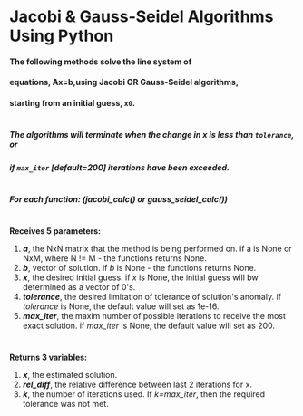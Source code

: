 # Jacobi & Gauss-Seidel Algorithms Using Python

#### The following methods solve the line system of
#### equations, Ax=b,using Jacobi OR Gauss-Seidel algorithms, 
#### starting from an initial guess, ``x0``.
#
##### The algorithms will terminate when the change in x is less than ``tolerance``, or
##### if ``max_iter`` [default=200] iterations have been exceeded.
#
**_For each function:  (jacobi_calc() or gauss_seidel_calc())_**
#
  **Receives 5 parameters:**
1.  **_a_**, the NxN matrix that the method is being performed on.
          if a is None or NxM, where N != M - the functions returns None.
2.  **_b_**, vector of solution. if _b_ is None - the functions returns None.
3. **_x_**,  the desired initial guess.
          if _x_ is None, the initial guess will bw determined as a vector of 0's.
4.  **_tolerance_**, the desired limitation of tolerance of solution's anomaly.
          if _tolerance_ is None, the default value will set as 1e-16.
5.  **_max_iter_**, the maxim number of possible iterations to receive the most exact solution.
          if _max_iter_ is None, the default value will set as 200.
#
  **Returns 3 variables:**
1. **_x_**, the estimated solution.
2.  **_rel_diff_**, the relative difference between last 2
          iterations for x.
3. **_k_**, the number of iterations used. If _k=max_iter_,
          then the required tolerance was not met.

